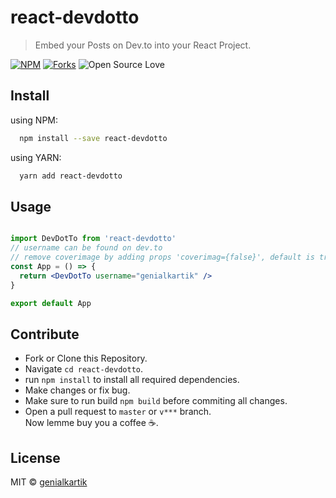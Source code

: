 # react-devdotto

> Embed your Posts on Dev.to into your React Project.

[![NPM](https://img.shields.io/npm/v/react-devdotto?style=for-the-badge&logo=npm)](https://www.npmjs.com/package/react-devdotto)
[![Forks](https://img.shields.io/github/forks/genialkartik/react-devdotto?style=for-the-badge&logo=github)](https://github.com/genialkartik/react-devdotto) 
![Open Source Love](https://img.shields.io/badge/Open%20Source-%E2%99%A5-red?style=for-the-badge&logo=open-source-initiative)

## Install

using NPM:
```bash
  npm install --save react-devdotto
```
using YARN:
```bash
  yarn add react-devdotto
```

## Usage

```jsx

import DevDotTo from 'react-devdotto'
// username can be found on dev.to
// remove coverimage by adding props 'coverimag={false}', default is true
const App = () => {
  return <DevDotTo username="genialkartik" />
}

export default App
```

## Contribute

- Fork or Clone this Repository.
- Navigate `cd react-devdotto`.
- run `npm install` to install all required dependencies.
- Make changes or fix bug.
- Make sure to run build `npm build` before commiting all changes.
- Open a pull request to `master` or `v***` branch.<br>
Now lemme buy you a coffee :coffee:.

## License

MIT © [genialkartik](https://github.com/genialkartik)
